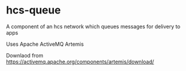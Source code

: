 # hcs-queue

A component of an hcs network which queues messages for delivery to apps

Uses Apache ActiveMQ Artemis 

Downlaod from  https://activemq.apache.org/components/artemis/download/
